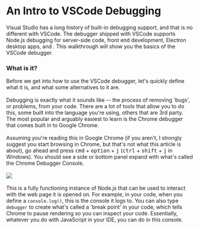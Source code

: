 # An Intro to VSCode Debugging

Visual Studio has a long history of built-in debugging support, and that is no different with VSCode. The debugger shipped with VSCode supports Node.js debugging for server-side code, front end development, Electron desktop apps, and . This walkthrough will show you the basics of the VSCode debugger.

### What is it?

Before we get into how to use the VSCode debugger, let's quickly define what it is, and what some alternatives to it are.<br><br>
Debugging is exactly what it sounds like -- the process of removing 'bugs', or problems, from your code. There are a lot of tools that allow you to do this, some built into the language you're using, others that are 3rd party. The most popular and arguably easiest to learn is the Chrome debugger that comes built in to Google Chrome.<br><br>
Assuming you're reading this in Google Chrome (if you aren't, I strongly suggest you start browsing in Chrome, but that's not what this article is about), go ahead and press <kbd>cmd</kbd> + <kbd>option</kbd> + <kbd>j</kbd> (<kbd>ctrl</kbd> + <kbd>shift</kbd> + <kbd>j</kbd> in Windows). You should see a side or bottom panel expand with what's called the Chrome Debugger Console. <br><br>
![](https://s1.postimg.org/9tsg6agzpb/Screen_Shot_2017-10-11_at_10.19.52_AM.png)<br><br>
This is a fully functioning instance of Node.js that can be used to interact with the web page it is opened on. For example, in your code, when you define a `console.log()`, this is the console it logs to. You can also type `debugger` to create what's called a 'break point' in your code, which tells Chrome to pause rendering so you can inspect your code. Essentially, whatever you do with JavaScript in your IDE, you can do in this console.
